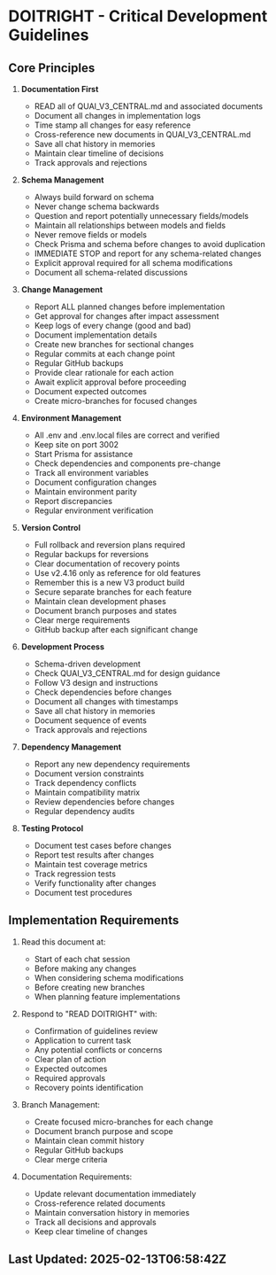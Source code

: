 # DOITRIGHT - Critical Development Guidelines

## Core Principles
1. **Documentation First**
   - READ all of QUAI_V3_CENTRAL.md and associated documents
   - Document all changes in implementation logs
   - Time stamp all changes for easy reference
   - Cross-reference new documents in QUAI_V3_CENTRAL.md
   - Save all chat history in memories
   - Maintain clear timeline of decisions
   - Track approvals and rejections

2. **Schema Management**
   - Always build forward on schema
   - Never change schema backwards
   - Question and report potentially unnecessary fields/models
   - Maintain all relationships between models and fields
   - Never remove fields or models
   - Check Prisma and schema before changes to avoid duplication
   - IMMEDIATE STOP and report for any schema-related changes
   - Explicit approval required for all schema modifications
   - Document all schema-related discussions

3. **Change Management**
   - Report ALL planned changes before implementation
   - Get approval for changes after impact assessment
   - Keep logs of every change (good and bad)
   - Document implementation details
   - Create new branches for sectional changes
   - Regular commits at each change point
   - Regular GitHub backups
   - Provide clear rationale for each action
   - Await explicit approval before proceeding
   - Document expected outcomes
   - Create micro-branches for focused changes

4. **Environment Management**
   - All .env and .env.local files are correct and verified
   - Keep site on port 3002
   - Start Prisma for assistance
   - Check dependencies and components pre-change
   - Track all environment variables
   - Document configuration changes
   - Maintain environment parity
   - Report discrepancies
   - Regular environment verification

5. **Version Control**
   - Full rollback and reversion plans required
   - Regular backups for reversions
   - Clear documentation of recovery points
   - Use v2.4.16 only as reference for old features
   - Remember this is a new V3 product build
   - Secure separate branches for each feature
   - Maintain clean development phases
   - Document branch purposes and states
   - Clear merge requirements
   - GitHub backup after each significant change

6. **Development Process**
   - Schema-driven development
   - Check QUAI_V3_CENTRAL.md for design guidance
   - Follow V3 design and instructions
   - Check dependencies before changes
   - Document all changes with timestamps
   - Save all chat history in memories
   - Document sequence of events
   - Track approvals and rejections

7. **Dependency Management**
   - Report any new dependency requirements
   - Document version constraints
   - Track dependency conflicts
   - Maintain compatibility matrix
   - Review dependencies before changes
   - Regular dependency audits

8. **Testing Protocol**
   - Document test cases before changes
   - Report test results after changes
   - Maintain test coverage metrics
   - Track regression tests
   - Verify functionality after changes
   - Document test procedures

## Implementation Requirements
1. Read this document at:
   - Start of each chat session
   - Before making any changes
   - When considering schema modifications
   - Before creating new branches
   - When planning feature implementations

2. Respond to "READ DOITRIGHT" with:
   - Confirmation of guidelines review
   - Application to current task
   - Any potential conflicts or concerns
   - Clear plan of action
   - Expected outcomes
   - Required approvals
   - Recovery points identification

3. Branch Management:
   - Create focused micro-branches for each change
   - Document branch purpose and scope
   - Maintain clean commit history
   - Regular GitHub backups
   - Clear merge criteria

4. Documentation Requirements:
   - Update relevant documentation immediately
   - Cross-reference related documents
   - Maintain conversation history in memories
   - Track all decisions and approvals
   - Keep clear timeline of changes

## Last Updated: 2025-02-13T06:58:42Z
